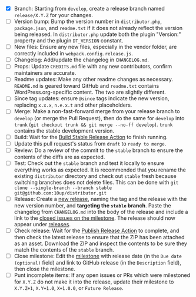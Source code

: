 - [x] Branch: Starting from `develop`, create a release branch named `release/X.Y.Z` for your changes.
- [ ] Version bump: Bump the version number in `distributor.php`, `package.json`, and `readme.txt` if it does not already reflect the version being released.  In `distributor.php` update both the plugin "Version:" property and the plugin `DT_VERSION` constant.
- [ ] New files: Ensure any new files, especially in the vendor folder, are correctly included in `webpack.config.release.js`.
- [ ] Changelog: Add/update the changelog in `CHANGELOG.md`.
- [ ] Props: Update `CREDITS.md` file with any new contributors, confirm maintainers are accurate.
- [ ] Readme updates: Make any other readme changes as necessary.  `README.md` is geared toward GitHub and `readme.txt` contains WordPress.org-specific content.  The two are slightly different.
- [ ] Since tag updates: ensure `@since` tags indicate the new version, replacing `x.x.x`, `n.e.x.t` and other placeholders.
- [ ] Merge: Make a non-fast-forward merge from your release branch to `develop` (or merge the Pull Request), then do the same for `develop` into `trunk` (`git checkout trunk && git merge --no-ff develop`).  `trunk` contains the stable development version.
- [ ] Build: Wait for the [Build Stable Release Action](https://github.com/10up/distributor/actions?query=workflow%3A%22Build+Stable+Release%22) to finish running.
- [ ] Update this pull request's status from `draft` to `ready to merge`.
- [ ] Review: Do a review of the commit to the `stable` branch to ensure the contents of the diffs are as expected.
- [ ] Test: Check out the `stable` branch and test it locally to ensure everything works as expected.  It is recommended that you rename the existing `distributor` directory and check out `stable` fresh because switching branches does not delete files.  This can be done with `git clone --single-branch --branch stable git@github.com:10up/distributor.git`
- [ ] Release: Create a [new release](https://github.com/10up/distributor/releases/new), naming the tag and the release with the new version number, and **targeting the `stable` branch**.  Paste the changelog from `CHANGELOG.md` into the body of the release and include a link to the [closed issues on the milestone](https://github.com/10up/distributor/milestone/#?closed=1).  The release should now appear under [releases](https://github.com/10up/distributor/releases).
- [ ] Check release: Wait for the [Publish Release Action](https://github.com/10up/distributor/actions?query=workflow%3A%22Publish+Release%22) to complete, and then check the latest release to ensure that the ZIP has been attached as an asset.  Download the ZIP and inspect the contents to be sure they match the contents of the `stable` branch.
- [ ] Close milestone: Edit the [milestone](https://github.com/10up/distributor/milestone/#) with release date (in the `Due date (optional)` field) and link to GitHub release (in the `Description` field), then close the milestone.
- [ ] Punt incomplete items: If any open issues or PRs which were milestoned for `X.Y.Z` do not make it into the release, update their milestone to `X.Y.Z+1`, `X.Y+1.0`, `X+1.0.0`, or `Future Release`.
